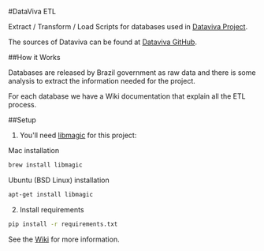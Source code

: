 #DataViva ETL

Extract / Transform / Load Scripts  for databases used in [Dataviva Project](http://www.dataviva.info).

The sources of Dataviva can be found at [Dataviva GitHub](https://github.com/DataViva/dataviva-site).

##How it Works

Databases are released by Brazil government as raw data and there is some analysis to extract the information needed for the project.

For each database we have a Wiki documentation that explain all the ETL process.

##Setup

1. You'll need [libmagic](https://github.com/threatstack/libmagic) for this project:

Mac installation

```bash
brew install libmagic
```

Ubuntu (BSD Linux) installation

```bash
apt-get install libmagic
```
2. Install requirements

```bash
pip install -r requirements.txt
```

See the [Wiki](https://github.com/DataViva/datavivaetl/wiki) for more information.

